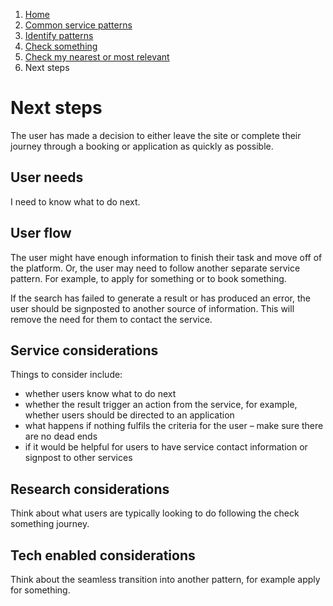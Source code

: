 1.  [Home](/)
2.	[Common service patterns](/common-service-patterns/overview)
3.  [Identify patterns](/common-service-patterns/identify-patterns)
4.  [Check something](/common-service-patterns/service-patterns/check-something/overview)
5.  [Check my nearest or most relevant](/common-service-patterns/service-patterns/check-something/check-my-nearest-or-most-relevant/overview)
6.  Next steps

# Next steps

The user has made a decision to either leave the site or complete their journey through a booking or application as quickly as possible.

## User needs

I need to know what to do next.

## User flow

The user might have enough information to finish their task and move off of the platform. Or, the user may need to follow another separate service pattern. For example, to apply for something or to book something.

If the search has failed to generate a result or has produced an error, the user should be signposted to another source of information. This will remove the need for them to contact the service.

## Service considerations

Things to consider include:

* whether users know what to do next
* whether the result trigger an action from the service, for example, whether users should be directed to an application
* what happens if nothing fulfils the criteria for the user – make sure there are no dead ends
* if it would be helpful for users to have service contact information or signpost to other services

## Research considerations

Think about what users are typically looking to do following the check something journey. 

## Tech enabled considerations

Think about the seamless transition into another pattern, for example apply for something.
